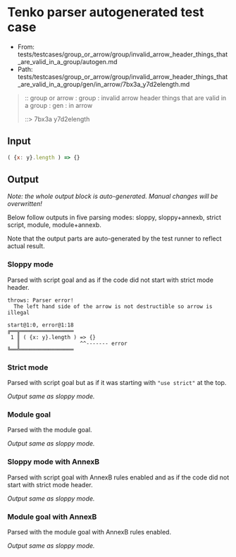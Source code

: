 # Tenko parser autogenerated test case

- From: tests/testcases/group_or_arrow/group/invalid_arrow_header_things_that_are_valid_in_a_group/autogen.md
- Path: tests/testcases/group_or_arrow/group/invalid_arrow_header_things_that_are_valid_in_a_group/gen/in_arrow/7bx3a_y7d2elength.md

> :: group or arrow : group : invalid arrow header things that are valid in a group : gen : in arrow
>
> ::> 7bx3a y7d2elength

## Input


`````js
( {x: y}.length ) => {}
`````

## Output

_Note: the whole output block is auto-generated. Manual changes will be overwritten!_

Below follow outputs in five parsing modes: sloppy, sloppy+annexb, strict script, module, module+annexb.

Note that the output parts are auto-generated by the test runner to reflect actual result.

### Sloppy mode

Parsed with script goal and as if the code did not start with strict mode header.

`````
throws: Parser error!
  The left hand side of the arrow is not destructible so arrow is illegal

start@1:0, error@1:18
╔══╦═════════════════
 1 ║ ( {x: y}.length ) => {}
   ║                   ^^------- error
╚══╩═════════════════

`````

### Strict mode

Parsed with script goal but as if it was starting with `"use strict"` at the top.

_Output same as sloppy mode._

### Module goal

Parsed with the module goal.

_Output same as sloppy mode._

### Sloppy mode with AnnexB

Parsed with script goal with AnnexB rules enabled and as if the code did not start with strict mode header.

_Output same as sloppy mode._

### Module goal with AnnexB

Parsed with the module goal with AnnexB rules enabled.

_Output same as sloppy mode._
